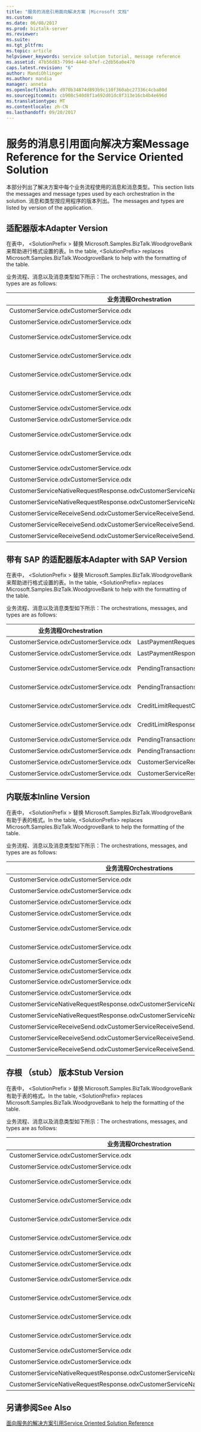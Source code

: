 ```yaml
---
title: "服务的消息引用面向解决方案 |Microsoft 文档"
ms.custom: 
ms.date: 06/08/2017
ms.prod: biztalk-server
ms.reviewer: 
ms.suite: 
ms.tgt_pltfrm: 
ms.topic: article
helpviewer_keywords: service solution tutorial, message reference
ms.assetid: 47b56d83-799d-444d-b7ef-c2db56a0e470
caps.latest.revision: "6"
author: MandiOhlinger
ms.author: mandia
manager: anneta
ms.openlocfilehash: d970b34874d893b9c110f360abc27336c4cba80d
ms.sourcegitcommit: cb908c540d8f1a692d01dc8f313e16cb4b4e696d
ms.translationtype: MT
ms.contentlocale: zh-CN
ms.lasthandoff: 09/20/2017
---
```

# <a name="message-reference-for-the-service-oriented-solution"></a><span data-ttu-id="5f24c-102">服务的消息引用面向解决方案</span><span class="sxs-lookup"><span data-stu-id="5f24c-102">Message Reference for the Service Oriented Solution</span></span>
<span data-ttu-id="5f24c-103">本部分列出了解决方案中每个业务流程使用的消息和消息类型。</span><span class="sxs-lookup"><span data-stu-id="5f24c-103">This section lists the messages and message types used by each orchestration in the solution.</span></span> <span data-ttu-id="5f24c-104">消息和类型按应用程序的版本列出。</span><span class="sxs-lookup"><span data-stu-id="5f24c-104">The messages and types are listed by version of the application.</span></span>  
  
## <a name="adapter-version"></a><span data-ttu-id="5f24c-105">适配器版本</span><span class="sxs-lookup"><span data-stu-id="5f24c-105">Adapter Version</span></span>  
 <span data-ttu-id="5f24c-106">在表中， \<SolutionPrefix > 替换 Microsoft.Samples.BizTalk.WoodgroveBank 来帮助进行格式设置的表。</span><span class="sxs-lookup"><span data-stu-id="5f24c-106">In the table, \<SolutionPrefix> replaces Microsoft.Samples.BizTalk.WoodgroveBank to help with the formatting of the table.</span></span>  
  
 <span data-ttu-id="5f24c-107">业务流程、消息以及消息类型如下所示：</span><span class="sxs-lookup"><span data-stu-id="5f24c-107">The orchestrations, messages, and types are as follows:</span></span>  
  
|<span data-ttu-id="5f24c-108">业务流程</span><span class="sxs-lookup"><span data-stu-id="5f24c-108">Orchestration</span></span>|<span data-ttu-id="5f24c-109">消息</span><span class="sxs-lookup"><span data-stu-id="5f24c-109">Message</span></span>|<span data-ttu-id="5f24c-110">消息类型</span><span class="sxs-lookup"><span data-stu-id="5f24c-110">Message Type</span></span>|  
|-------------------|-------------|------------------|  
|<span data-ttu-id="5f24c-111">CustomerService.odx</span><span class="sxs-lookup"><span data-stu-id="5f24c-111">CustomerService.odx</span></span>|<span data-ttu-id="5f24c-112">LastPaymentRequest</span><span class="sxs-lookup"><span data-stu-id="5f24c-112">LastPaymentRequest</span></span>|<span data-ttu-id="5f24c-113">\<SolutionPrefix >。Schemas.LastPaymentRequest</span><span class="sxs-lookup"><span data-stu-id="5f24c-113">\<SolutionPrefix>.Schemas.LastPaymentRequest</span></span>|  
|<span data-ttu-id="5f24c-114">CustomerService.odx</span><span class="sxs-lookup"><span data-stu-id="5f24c-114">CustomerService.odx</span></span>|<span data-ttu-id="5f24c-115">LastPaymentResponse</span><span class="sxs-lookup"><span data-stu-id="5f24c-115">LastPaymentResponse</span></span>|<span data-ttu-id="5f24c-116">\<SolutionPrefix >。Schemas.LastPaymentResponse</span><span class="sxs-lookup"><span data-stu-id="5f24c-116">\<SolutionPrefix>.Schemas.LastPaymentResponse</span></span>|  
|<span data-ttu-id="5f24c-117">CustomerService.odx</span><span class="sxs-lookup"><span data-stu-id="5f24c-117">CustomerService.odx</span></span>|<span data-ttu-id="5f24c-118">PendingTransactionsWSRequest</span><span class="sxs-lookup"><span data-stu-id="5f24c-118">PendingTransactionsWSRequest</span></span>|<span data-ttu-id="5f24c-119">\<SolutionPrefix >。Orchestrations.Adapter.PendTransWS.PendingTransactionsWebService_。GetPendingTransactions_request</span><span class="sxs-lookup"><span data-stu-id="5f24c-119">\<SolutionPrefix>.Orchestrations.Adapter.PendTransWS.PendingTransactionsWebService_.GetPendingTransactions_request</span></span>|  
|<span data-ttu-id="5f24c-120">CustomerService.odx</span><span class="sxs-lookup"><span data-stu-id="5f24c-120">CustomerService.odx</span></span>|<span data-ttu-id="5f24c-121">PendingTransactionsWSResponse</span><span class="sxs-lookup"><span data-stu-id="5f24c-121">PendingTransactionsWSResponse</span></span>|<span data-ttu-id="5f24c-122">\<SolutionPrefix >。Orchestrations.Adapter.PendTransWS.PendingTransactionsWebService_。GetPendingTransactions_response</span><span class="sxs-lookup"><span data-stu-id="5f24c-122">\<SolutionPrefix>.Orchestrations.Adapter.PendTransWS.PendingTransactionsWebService_.GetPendingTransactions_response</span></span>|  
|<span data-ttu-id="5f24c-123">CustomerService.odx</span><span class="sxs-lookup"><span data-stu-id="5f24c-123">CustomerService.odx</span></span>|<span data-ttu-id="5f24c-124">CreditLimitRequest</span><span class="sxs-lookup"><span data-stu-id="5f24c-124">CreditLimitRequest</span></span>|<span data-ttu-id="5f24c-125">\<SolutionPrefix >。Schemas.BAPI_BANKACCT_GET_DETAIL。BAPI_BANKACCT_GET_DETAIL_Request</span><span class="sxs-lookup"><span data-stu-id="5f24c-125">\<SolutionPrefix>.Schemas.BAPI_BANKACCT_GET_DETAIL.BAPI_BANKACCT_GET_DETAIL_Request</span></span>|  
|<span data-ttu-id="5f24c-126">CustomerService.odx</span><span class="sxs-lookup"><span data-stu-id="5f24c-126">CustomerService.odx</span></span>|<span data-ttu-id="5f24c-127">CreditLimitResponse</span><span class="sxs-lookup"><span data-stu-id="5f24c-127">CreditLimitResponse</span></span>|<span data-ttu-id="5f24c-128">\<SolutionPrefix >。Schemas.BAPI_BANKACCT_GET_DETAIL。BAPI_BANKACCT_GET_DETAIL_Response</span><span class="sxs-lookup"><span data-stu-id="5f24c-128">\<SolutionPrefix>.Schemas.BAPI_BANKACCT_GET_DETAIL.BAPI_BANKACCT_GET_DETAIL_Response</span></span>|  
|<span data-ttu-id="5f24c-129">CustomerService.odx</span><span class="sxs-lookup"><span data-stu-id="5f24c-129">CustomerService.odx</span></span>|<span data-ttu-id="5f24c-130">PendingTransactionsRequest</span><span class="sxs-lookup"><span data-stu-id="5f24c-130">PendingTransactionsRequest</span></span>|<span data-ttu-id="5f24c-131">\<SolutionPrefix >。Schemas.PendingTransactionsRequest</span><span class="sxs-lookup"><span data-stu-id="5f24c-131">\<SolutionPrefix>.Schemas.PendingTransactionsRequest</span></span>|  
|<span data-ttu-id="5f24c-132">CustomerService.odx</span><span class="sxs-lookup"><span data-stu-id="5f24c-132">CustomerService.odx</span></span>|<span data-ttu-id="5f24c-133">PendingTransactionsResponse</span><span class="sxs-lookup"><span data-stu-id="5f24c-133">PendingTransactionsResponse</span></span>|<span data-ttu-id="5f24c-134">\<SolutionPrefix >。Schemas.PendingTransactionsResponse</span><span class="sxs-lookup"><span data-stu-id="5f24c-134">\<SolutionPrefix>.Schemas.PendingTransactionsResponse</span></span>|  
|<span data-ttu-id="5f24c-135">CustomerService.odx</span><span class="sxs-lookup"><span data-stu-id="5f24c-135">CustomerService.odx</span></span>|<span data-ttu-id="5f24c-136">StubSAPWebServiceRequest</span><span class="sxs-lookup"><span data-stu-id="5f24c-136">StubSAPWebServiceRequest</span></span>|<span data-ttu-id="5f24c-137">\<SolutionPrefix >。Orchestrations.Adapter.StubSAPWS.StubSAPWS_。GetAccountDetails_request</span><span class="sxs-lookup"><span data-stu-id="5f24c-137">\<SolutionPrefix>.Orchestrations.Adapter.StubSAPWS.StubSAPWS_.GetAccountDetails_request</span></span>|  
|<span data-ttu-id="5f24c-138">CustomerService.odx</span><span class="sxs-lookup"><span data-stu-id="5f24c-138">CustomerService.odx</span></span>|<span data-ttu-id="5f24c-139">StubSAPWebServiceResponse</span><span class="sxs-lookup"><span data-stu-id="5f24c-139">StubSAPWebServiceResponse</span></span>|<span data-ttu-id="5f24c-140">\<SolutionPrefix >。Orchestrations.Adapter.StubSAPWS.StubSAPWS_。GetAccountDetails_response</span><span class="sxs-lookup"><span data-stu-id="5f24c-140">\<SolutionPrefix>.Orchestrations.Adapter.StubSAPWS.StubSAPWS_.GetAccountDetails_response</span></span>|  
|<span data-ttu-id="5f24c-141">CustomerService.odx</span><span class="sxs-lookup"><span data-stu-id="5f24c-141">CustomerService.odx</span></span>|<span data-ttu-id="5f24c-142">CustomerServiceRequest</span><span class="sxs-lookup"><span data-stu-id="5f24c-142">CustomerServiceRequest</span></span>|<span data-ttu-id="5f24c-143">\<SolutionPrefix >。Schemas.CustomerServiceRequest</span><span class="sxs-lookup"><span data-stu-id="5f24c-143">\<SolutionPrefix>.Schemas.CustomerServiceRequest</span></span>|  
|<span data-ttu-id="5f24c-144">CustomerService.odx</span><span class="sxs-lookup"><span data-stu-id="5f24c-144">CustomerService.odx</span></span>|<span data-ttu-id="5f24c-145">CustomerServiceResponse</span><span class="sxs-lookup"><span data-stu-id="5f24c-145">CustomerServiceResponse</span></span>|<span data-ttu-id="5f24c-146">\<SolutionPrefix >。Schemas.CustomerServiceResponse</span><span class="sxs-lookup"><span data-stu-id="5f24c-146">\<SolutionPrefix>.Schemas.CustomerServiceResponse</span></span>|  
|<span data-ttu-id="5f24c-147">CustomerServiceNativeRequestResponse.odx</span><span class="sxs-lookup"><span data-stu-id="5f24c-147">CustomerServiceNativeRequestResponse.odx</span></span>|<span data-ttu-id="5f24c-148">CustomerServiceRequest</span><span class="sxs-lookup"><span data-stu-id="5f24c-148">CustomerServiceRequest</span></span>|<span data-ttu-id="5f24c-149">\<SolutionPrefix >。Schemas.CustomerServiceRequest</span><span class="sxs-lookup"><span data-stu-id="5f24c-149">\<SolutionPrefix>.Schemas.CustomerServiceRequest</span></span>|  
|<span data-ttu-id="5f24c-150">CustomerServiceNativeRequestResponse.odx</span><span class="sxs-lookup"><span data-stu-id="5f24c-150">CustomerServiceNativeRequestResponse.odx</span></span>|<span data-ttu-id="5f24c-151">CustomerServiceResponse</span><span class="sxs-lookup"><span data-stu-id="5f24c-151">CustomerServiceResponse</span></span>|<span data-ttu-id="5f24c-152">\<SolutionPrefix >。Schemas.CustomerServiceResponse</span><span class="sxs-lookup"><span data-stu-id="5f24c-152">\<SolutionPrefix>.Schemas.CustomerServiceResponse</span></span>|  
|<span data-ttu-id="5f24c-153">CustomerServiceReceiveSend.odx</span><span class="sxs-lookup"><span data-stu-id="5f24c-153">CustomerServiceReceiveSend.odx</span></span>|<span data-ttu-id="5f24c-154">CustomerServiceResponse2</span><span class="sxs-lookup"><span data-stu-id="5f24c-154">CustomerServiceResponse2</span></span>|<span data-ttu-id="5f24c-155">\<SolutionPrefix >。Schemas.CustomerServiceResponse</span><span class="sxs-lookup"><span data-stu-id="5f24c-155">\<SolutionPrefix>.Schemas.CustomerServiceResponse</span></span>|  
|<span data-ttu-id="5f24c-156">CustomerServiceReceiveSend.odx</span><span class="sxs-lookup"><span data-stu-id="5f24c-156">CustomerServiceReceiveSend.odx</span></span>|<span data-ttu-id="5f24c-157">CustomerServiceResponse</span><span class="sxs-lookup"><span data-stu-id="5f24c-157">CustomerServiceResponse</span></span>|<span data-ttu-id="5f24c-158">\<SolutionPrefix >。Schemas.CustomerServiceResponse</span><span class="sxs-lookup"><span data-stu-id="5f24c-158">\<SolutionPrefix>.Schemas.CustomerServiceResponse</span></span>|  
|<span data-ttu-id="5f24c-159">CustomerServiceReceiveSend.odx</span><span class="sxs-lookup"><span data-stu-id="5f24c-159">CustomerServiceReceiveSend.odx</span></span>|<span data-ttu-id="5f24c-160">CustomerServiceRequest</span><span class="sxs-lookup"><span data-stu-id="5f24c-160">CustomerServiceRequest</span></span>|<span data-ttu-id="5f24c-161">\<SolutionPrefix >。Schemas.CustomerServiceRequest</span><span class="sxs-lookup"><span data-stu-id="5f24c-161">\<SolutionPrefix>.Schemas.CustomerServiceRequest</span></span>|  
  
## <a name="adapter-with-sap-version"></a><span data-ttu-id="5f24c-162">带有 SAP 的适配器版本</span><span class="sxs-lookup"><span data-stu-id="5f24c-162">Adapter with SAP Version</span></span>  
 <span data-ttu-id="5f24c-163">在表中， \<SolutionPrefix > 替换 Microsoft.Samples.BizTalk.WoodgroveBank 来帮助进行格式设置的表。</span><span class="sxs-lookup"><span data-stu-id="5f24c-163">In the table, \<SolutionPrefix> replaces Microsoft.Samples.BizTalk.WoodgroveBank to help with the formatting of the table.</span></span>  
  
 <span data-ttu-id="5f24c-164">业务流程、消息以及消息类型如下所示：</span><span class="sxs-lookup"><span data-stu-id="5f24c-164">The orchestrations, messages, and types are as follows:</span></span>  
  
|<span data-ttu-id="5f24c-165">业务流程</span><span class="sxs-lookup"><span data-stu-id="5f24c-165">Orchestration</span></span>|<span data-ttu-id="5f24c-166">消息</span><span class="sxs-lookup"><span data-stu-id="5f24c-166">Message</span></span>|<span data-ttu-id="5f24c-167">消息类型</span><span class="sxs-lookup"><span data-stu-id="5f24c-167">Message Type</span></span>|  
|-------------------|-------------|------------------|  
|<span data-ttu-id="5f24c-168">CustomerService.odx</span><span class="sxs-lookup"><span data-stu-id="5f24c-168">CustomerService.odx</span></span>|<span data-ttu-id="5f24c-169">LastPaymentRequest</span><span class="sxs-lookup"><span data-stu-id="5f24c-169">LastPaymentRequest</span></span>|<span data-ttu-id="5f24c-170">\<SolutionPrefix >。Schemas.LastPaymentRequest</span><span class="sxs-lookup"><span data-stu-id="5f24c-170">\<SolutionPrefix>.Schemas.LastPaymentRequest</span></span>|  
|<span data-ttu-id="5f24c-171">CustomerService.odx</span><span class="sxs-lookup"><span data-stu-id="5f24c-171">CustomerService.odx</span></span>|<span data-ttu-id="5f24c-172">LastPaymentResponse</span><span class="sxs-lookup"><span data-stu-id="5f24c-172">LastPaymentResponse</span></span>|<span data-ttu-id="5f24c-173">\<SolutionPrefix >。Schemas.LastPaymentResponse</span><span class="sxs-lookup"><span data-stu-id="5f24c-173">\<SolutionPrefix>.Schemas.LastPaymentResponse</span></span>|  
|<span data-ttu-id="5f24c-174">CustomerService.odx</span><span class="sxs-lookup"><span data-stu-id="5f24c-174">CustomerService.odx</span></span>|<span data-ttu-id="5f24c-175">PendingTransactionsWSRequest</span><span class="sxs-lookup"><span data-stu-id="5f24c-175">PendingTransactionsWSRequest</span></span>|<span data-ttu-id="5f24c-176">\<SolutionPrefix >。Orchestrations.Adapter.PendTransWS.PendingTransactionsWebService_。GetPendingTransactions_request</span><span class="sxs-lookup"><span data-stu-id="5f24c-176">\<SolutionPrefix>.Orchestrations.Adapter.PendTransWS.PendingTransactionsWebService_.GetPendingTransactions_request</span></span>|  
|<span data-ttu-id="5f24c-177">CustomerService.odx</span><span class="sxs-lookup"><span data-stu-id="5f24c-177">CustomerService.odx</span></span>|<span data-ttu-id="5f24c-178">PendingTransactionsWSResponse</span><span class="sxs-lookup"><span data-stu-id="5f24c-178">PendingTransactionsWSResponse</span></span>|<span data-ttu-id="5f24c-179">\<SolutionPrefix >。Orchestrations.Adapter.PendTransWS.PendingTransactionsWebService_。GetPendingTransactions_response</span><span class="sxs-lookup"><span data-stu-id="5f24c-179">\<SolutionPrefix>.Orchestrations.Adapter.PendTransWS.PendingTransactionsWebService_.GetPendingTransactions_response</span></span>|  
|<span data-ttu-id="5f24c-180">CustomerService.odx</span><span class="sxs-lookup"><span data-stu-id="5f24c-180">CustomerService.odx</span></span>|<span data-ttu-id="5f24c-181">CreditLimitRequest</span><span class="sxs-lookup"><span data-stu-id="5f24c-181">CreditLimitRequest</span></span>|<span data-ttu-id="5f24c-182">\<SolutionPrefix >。Schemas.BAPI_BANKACCT_GET_DETAIL。BAPI_BANKACCT_GET_DETAIL_Request</span><span class="sxs-lookup"><span data-stu-id="5f24c-182">\<SolutionPrefix>.Schemas.BAPI_BANKACCT_GET_DETAIL.BAPI_BANKACCT_GET_DETAIL_Request</span></span>|  
|<span data-ttu-id="5f24c-183">CustomerService.odx</span><span class="sxs-lookup"><span data-stu-id="5f24c-183">CustomerService.odx</span></span>|<span data-ttu-id="5f24c-184">CreditLimitResponse</span><span class="sxs-lookup"><span data-stu-id="5f24c-184">CreditLimitResponse</span></span>|<span data-ttu-id="5f24c-185">\<SolutionPrefix >。Schemas.BAPI_BANKACCT_GET_DETAIL。BAPI_BANKACCT_GET_DETAIL_Response</span><span class="sxs-lookup"><span data-stu-id="5f24c-185">\<SolutionPrefix>.Schemas.BAPI_BANKACCT_GET_DETAIL.BAPI_BANKACCT_GET_DETAIL_Response</span></span>|  
|<span data-ttu-id="5f24c-186">CustomerService.odx</span><span class="sxs-lookup"><span data-stu-id="5f24c-186">CustomerService.odx</span></span>|<span data-ttu-id="5f24c-187">PendingTransactionsRequest</span><span class="sxs-lookup"><span data-stu-id="5f24c-187">PendingTransactionsRequest</span></span>|<span data-ttu-id="5f24c-188">\<SolutionPrefix >。Schemas.PendingTransactionsRequest</span><span class="sxs-lookup"><span data-stu-id="5f24c-188">\<SolutionPrefix>.Schemas.PendingTransactionsRequest</span></span>|  
|<span data-ttu-id="5f24c-189">CustomerService.odx</span><span class="sxs-lookup"><span data-stu-id="5f24c-189">CustomerService.odx</span></span>|<span data-ttu-id="5f24c-190">PendingTransactionsResponse</span><span class="sxs-lookup"><span data-stu-id="5f24c-190">PendingTransactionsResponse</span></span>|<span data-ttu-id="5f24c-191">\<SolutionPrefix >。Schemas.PendingTransactionsResponse</span><span class="sxs-lookup"><span data-stu-id="5f24c-191">\<SolutionPrefix>.Schemas.PendingTransactionsResponse</span></span>|  
|<span data-ttu-id="5f24c-192">CustomerService.odx</span><span class="sxs-lookup"><span data-stu-id="5f24c-192">CustomerService.odx</span></span>|<span data-ttu-id="5f24c-193">CustomerServiceRequest</span><span class="sxs-lookup"><span data-stu-id="5f24c-193">CustomerServiceRequest</span></span>|<span data-ttu-id="5f24c-194">\<SolutionPrefix >。Schemas.CustomerServiceRequest</span><span class="sxs-lookup"><span data-stu-id="5f24c-194">\<SolutionPrefix>.Schemas.CustomerServiceRequest</span></span>|  
|<span data-ttu-id="5f24c-195">CustomerService.odx</span><span class="sxs-lookup"><span data-stu-id="5f24c-195">CustomerService.odx</span></span>|<span data-ttu-id="5f24c-196">CustomerServiceResponse</span><span class="sxs-lookup"><span data-stu-id="5f24c-196">CustomerServiceResponse</span></span>|<span data-ttu-id="5f24c-197">\<SolutionPrefix >。Schemas.CustomerServiceResponse</span><span class="sxs-lookup"><span data-stu-id="5f24c-197">\<SolutionPrefix>.Schemas.CustomerServiceResponse</span></span>|  
  
## <a name="inline-version"></a><span data-ttu-id="5f24c-198">内联版本</span><span class="sxs-lookup"><span data-stu-id="5f24c-198">Inline Version</span></span>  
 <span data-ttu-id="5f24c-199">在表中， \<SolutionPrefix > 替换 Microsoft.Samples.BizTalk.WoodgroveBank 有助于表的格式。</span><span class="sxs-lookup"><span data-stu-id="5f24c-199">In the table, \<SolutionPrefix> replaces Microsoft.Samples.BizTalk.WoodgroveBank to help the formatting of the table.</span></span>  
  
 <span data-ttu-id="5f24c-200">业务流程、消息以及消息类型如下所示：</span><span class="sxs-lookup"><span data-stu-id="5f24c-200">The orchestrations, messages, and types are as follows:</span></span>  
  
|<span data-ttu-id="5f24c-201">业务流程</span><span class="sxs-lookup"><span data-stu-id="5f24c-201">Orchestrations</span></span>|<span data-ttu-id="5f24c-202">消息</span><span class="sxs-lookup"><span data-stu-id="5f24c-202">Message</span></span>|<span data-ttu-id="5f24c-203">消息类型</span><span class="sxs-lookup"><span data-stu-id="5f24c-203">Message Type</span></span>|  
|--------------------|-------------|------------------|  
|<span data-ttu-id="5f24c-204">CustomerService.odx</span><span class="sxs-lookup"><span data-stu-id="5f24c-204">CustomerService.odx</span></span>|<span data-ttu-id="5f24c-205">LastPaymentRequest</span><span class="sxs-lookup"><span data-stu-id="5f24c-205">LastPaymentRequest</span></span>|<span data-ttu-id="5f24c-206">\<SolutionPrefix >。Schemas.LastPaymentRequest</span><span class="sxs-lookup"><span data-stu-id="5f24c-206">\<SolutionPrefix>.Schemas.LastPaymentRequest</span></span>|  
|<span data-ttu-id="5f24c-207">CustomerService.odx</span><span class="sxs-lookup"><span data-stu-id="5f24c-207">CustomerService.odx</span></span>|<span data-ttu-id="5f24c-208">LastPaymentResponse</span><span class="sxs-lookup"><span data-stu-id="5f24c-208">LastPaymentResponse</span></span>|<span data-ttu-id="5f24c-209">\<SolutionPrefix >。Schemas.LastPaymentResponse</span><span class="sxs-lookup"><span data-stu-id="5f24c-209">\<SolutionPrefix>.Schemas.LastPaymentResponse</span></span>|  
|<span data-ttu-id="5f24c-210">CustomerService.odx</span><span class="sxs-lookup"><span data-stu-id="5f24c-210">CustomerService.odx</span></span>|<span data-ttu-id="5f24c-211">PendingTransactionsWSRequest</span><span class="sxs-lookup"><span data-stu-id="5f24c-211">PendingTransactionsWSRequest</span></span>|<span data-ttu-id="5f24c-212">\<SolutionPrefix >。Schemas.PendingTransactionsRequest</span><span class="sxs-lookup"><span data-stu-id="5f24c-212">\<SolutionPrefix>.Schemas.PendingTransactionsRequest</span></span>|  
|<span data-ttu-id="5f24c-213">CustomerService.odx</span><span class="sxs-lookup"><span data-stu-id="5f24c-213">CustomerService.odx</span></span>|<span data-ttu-id="5f24c-214">PendingTransactionsWSResponse</span><span class="sxs-lookup"><span data-stu-id="5f24c-214">PendingTransactionsWSResponse</span></span>|<span data-ttu-id="5f24c-215">\<SolutionPrefix >。Schemas.PendingTransactionsResponse</span><span class="sxs-lookup"><span data-stu-id="5f24c-215">\<SolutionPrefix>.Schemas.PendingTransactionsResponse</span></span>|  
|<span data-ttu-id="5f24c-216">CustomerService.odx</span><span class="sxs-lookup"><span data-stu-id="5f24c-216">CustomerService.odx</span></span>|<span data-ttu-id="5f24c-217">CreditLimitRequest</span><span class="sxs-lookup"><span data-stu-id="5f24c-217">CreditLimitRequest</span></span>|<span data-ttu-id="5f24c-218">\<SolutionPrefix >。Schemas.BAPI_BANKACCT_GET_DETAIL。BAPI_BANKACCT_GET_DETAIL_Request</span><span class="sxs-lookup"><span data-stu-id="5f24c-218">\<SolutionPrefix>.Schemas.BAPI_BANKACCT_GET_DETAIL.BAPI_BANKACCT_GET_DETAIL_Request</span></span>|  
|<span data-ttu-id="5f24c-219">CustomerService.odx</span><span class="sxs-lookup"><span data-stu-id="5f24c-219">CustomerService.odx</span></span>|<span data-ttu-id="5f24c-220">CreditLimitResponse</span><span class="sxs-lookup"><span data-stu-id="5f24c-220">CreditLimitResponse</span></span>|<span data-ttu-id="5f24c-221">\<SolutionPrefix >。Schemas.BAPI_BANKACCT_GET_DETAIL。BAPI_BANKACCT_GET_DETAIL_Response</span><span class="sxs-lookup"><span data-stu-id="5f24c-221">\<SolutionPrefix>.Schemas.BAPI_BANKACCT_GET_DETAIL.BAPI_BANKACCT_GET_DETAIL_Response</span></span>|  
|<span data-ttu-id="5f24c-222">CustomerService.odx</span><span class="sxs-lookup"><span data-stu-id="5f24c-222">CustomerService.odx</span></span>|<span data-ttu-id="5f24c-223">LastPaymentRequestAfterSendPipeline</span><span class="sxs-lookup"><span data-stu-id="5f24c-223">LastPaymentRequestAfterSendPipeline</span></span>|<span data-ttu-id="5f24c-224">System.Xml.XmlDocument</span><span class="sxs-lookup"><span data-stu-id="5f24c-224">System.Xml.XmlDocument</span></span>|  
|<span data-ttu-id="5f24c-225">CustomerService.odx</span><span class="sxs-lookup"><span data-stu-id="5f24c-225">CustomerService.odx</span></span>|<span data-ttu-id="5f24c-226">LastPaymentResponseBeforeReceivePipeline</span><span class="sxs-lookup"><span data-stu-id="5f24c-226">LastPaymentResponseBeforeReceivePipeline</span></span>|<span data-ttu-id="5f24c-227">System.Xml.XmlDocument</span><span class="sxs-lookup"><span data-stu-id="5f24c-227">System.Xml.XmlDocument</span></span>|  
|<span data-ttu-id="5f24c-228">CustomerService.odx</span><span class="sxs-lookup"><span data-stu-id="5f24c-228">CustomerService.odx</span></span>|<span data-ttu-id="5f24c-229">CustomerServiceRequest</span><span class="sxs-lookup"><span data-stu-id="5f24c-229">CustomerServiceRequest</span></span>|<span data-ttu-id="5f24c-230">\<SolutionPrefix >。Schemas.CustomerServiceRequest</span><span class="sxs-lookup"><span data-stu-id="5f24c-230">\<SolutionPrefix>.Schemas.CustomerServiceRequest</span></span>|  
|<span data-ttu-id="5f24c-231">CustomerService.odx</span><span class="sxs-lookup"><span data-stu-id="5f24c-231">CustomerService.odx</span></span>|<span data-ttu-id="5f24c-232">CustomerServiceResponse</span><span class="sxs-lookup"><span data-stu-id="5f24c-232">CustomerServiceResponse</span></span>|<span data-ttu-id="5f24c-233">\<SolutionPrefix >。Schemas.CustomerServiceResponse</span><span class="sxs-lookup"><span data-stu-id="5f24c-233">\<SolutionPrefix>.Schemas.CustomerServiceResponse</span></span>|  
|<span data-ttu-id="5f24c-234">CustomerServiceNativeRequestResponse.odx</span><span class="sxs-lookup"><span data-stu-id="5f24c-234">CustomerServiceNativeRequestResponse.odx</span></span>|<span data-ttu-id="5f24c-235">CustomerServiceRequest</span><span class="sxs-lookup"><span data-stu-id="5f24c-235">CustomerServiceRequest</span></span>|<span data-ttu-id="5f24c-236">\<SolutionPrefix >。Schemas.CustomerServiceRequest</span><span class="sxs-lookup"><span data-stu-id="5f24c-236">\<SolutionPrefix>.Schemas.CustomerServiceRequest</span></span>|  
|<span data-ttu-id="5f24c-237">CustomerServiceNativeRequestResponse.odx</span><span class="sxs-lookup"><span data-stu-id="5f24c-237">CustomerServiceNativeRequestResponse.odx</span></span>|<span data-ttu-id="5f24c-238">CustomerServiceResponse</span><span class="sxs-lookup"><span data-stu-id="5f24c-238">CustomerServiceResponse</span></span>|<span data-ttu-id="5f24c-239">\<SolutionPrefix >。Schemas.CustomerServiceResponse</span><span class="sxs-lookup"><span data-stu-id="5f24c-239">\<SolutionPrefix>.Schemas.CustomerServiceResponse</span></span>|  
|<span data-ttu-id="5f24c-240">CustomerServiceReceiveSend.odx</span><span class="sxs-lookup"><span data-stu-id="5f24c-240">CustomerServiceReceiveSend.odx</span></span>|<span data-ttu-id="5f24c-241">CustomerServiceResponse2</span><span class="sxs-lookup"><span data-stu-id="5f24c-241">CustomerServiceResponse2</span></span>|<span data-ttu-id="5f24c-242">\<SolutionPrefix >。Schemas.CustomerServiceResponse</span><span class="sxs-lookup"><span data-stu-id="5f24c-242">\<SolutionPrefix>.Schemas.CustomerServiceResponse</span></span>|  
|<span data-ttu-id="5f24c-243">CustomerServiceReceiveSend.odx</span><span class="sxs-lookup"><span data-stu-id="5f24c-243">CustomerServiceReceiveSend.odx</span></span>|<span data-ttu-id="5f24c-244">CustomerServiceResponse</span><span class="sxs-lookup"><span data-stu-id="5f24c-244">CustomerServiceResponse</span></span>|<span data-ttu-id="5f24c-245">\<SolutionPrefix >。Schemas.CustomerServiceResponse</span><span class="sxs-lookup"><span data-stu-id="5f24c-245">\<SolutionPrefix>.Schemas.CustomerServiceResponse</span></span>|  
|<span data-ttu-id="5f24c-246">CustomerServiceReceiveSend.odx</span><span class="sxs-lookup"><span data-stu-id="5f24c-246">CustomerServiceReceiveSend.odx</span></span>|<span data-ttu-id="5f24c-247">CustomerServiceRequest</span><span class="sxs-lookup"><span data-stu-id="5f24c-247">CustomerServiceRequest</span></span>|<span data-ttu-id="5f24c-248">\<SolutionPrefix >。Schemas.CustomerServiceRequest</span><span class="sxs-lookup"><span data-stu-id="5f24c-248">\<SolutionPrefix>.Schemas.CustomerServiceRequest</span></span>|  
  
## <a name="stub-version"></a><span data-ttu-id="5f24c-249">存根 （stub） 版本</span><span class="sxs-lookup"><span data-stu-id="5f24c-249">Stub Version</span></span>  
 <span data-ttu-id="5f24c-250">在表中， \<SolutionPrefix > 替换 Microsoft.Samples.BizTalk.WoodgroveBank 有助于表的格式。</span><span class="sxs-lookup"><span data-stu-id="5f24c-250">In the table, \<SolutionPrefix> replaces Microsoft.Samples.BizTalk.WoodgroveBank to help the formatting of the table.</span></span>  
  
 <span data-ttu-id="5f24c-251">业务流程、消息以及消息类型如下所示：</span><span class="sxs-lookup"><span data-stu-id="5f24c-251">The orchestrations, messages, and types are as follows:</span></span>  
  
|<span data-ttu-id="5f24c-252">业务流程</span><span class="sxs-lookup"><span data-stu-id="5f24c-252">Orchestration</span></span>|<span data-ttu-id="5f24c-253">消息</span><span class="sxs-lookup"><span data-stu-id="5f24c-253">Message</span></span>|<span data-ttu-id="5f24c-254">消息类型</span><span class="sxs-lookup"><span data-stu-id="5f24c-254">Message Type</span></span>|  
|-------------------|-------------|------------------|  
|<span data-ttu-id="5f24c-255">CustomerService.odx</span><span class="sxs-lookup"><span data-stu-id="5f24c-255">CustomerService.odx</span></span>|<span data-ttu-id="5f24c-256">LastPaymentRequest</span><span class="sxs-lookup"><span data-stu-id="5f24c-256">LastPaymentRequest</span></span>|<span data-ttu-id="5f24c-257">\<SolutionPrefix >。Schemas.LastPaymentRequest</span><span class="sxs-lookup"><span data-stu-id="5f24c-257">\<SolutionPrefix>.Schemas.LastPaymentRequest</span></span>|  
|<span data-ttu-id="5f24c-258">CustomerService.odx</span><span class="sxs-lookup"><span data-stu-id="5f24c-258">CustomerService.odx</span></span>|<span data-ttu-id="5f24c-259">LastPaymentResponse</span><span class="sxs-lookup"><span data-stu-id="5f24c-259">LastPaymentResponse</span></span>|<span data-ttu-id="5f24c-260">\<SolutionPrefix >。Schemas.LastPaymentResponse</span><span class="sxs-lookup"><span data-stu-id="5f24c-260">\<SolutionPrefix>.Schemas.LastPaymentResponse</span></span>|  
|<span data-ttu-id="5f24c-261">CustomerService.odx</span><span class="sxs-lookup"><span data-stu-id="5f24c-261">CustomerService.odx</span></span>|<span data-ttu-id="5f24c-262">PendingTransactionsWSRequest</span><span class="sxs-lookup"><span data-stu-id="5f24c-262">PendingTransactionsWSRequest</span></span>|<span data-ttu-id="5f24c-263">\<SolutionPrefix >。Orchestrations.Stubbed.StubPendTransWS.StubPendingTransactionsWebService_。GetPendingTransactions_request</span><span class="sxs-lookup"><span data-stu-id="5f24c-263">\<SolutionPrefix>.Orchestrations.Stubbed.StubPendTransWS.StubPendingTransactionsWebService_.GetPendingTransactions_request</span></span>|  
|<span data-ttu-id="5f24c-264">CustomerService.odx</span><span class="sxs-lookup"><span data-stu-id="5f24c-264">CustomerService.odx</span></span>|<span data-ttu-id="5f24c-265">PendingTransactionsWSResponse</span><span class="sxs-lookup"><span data-stu-id="5f24c-265">PendingTransactionsWSResponse</span></span>|<span data-ttu-id="5f24c-266">\<SolutionPrefix >。Orchestrations.Stubbed.StubPendTransWS.StubPendingTransactionsWebService_。GetPendingTransactions_response</span><span class="sxs-lookup"><span data-stu-id="5f24c-266">\<SolutionPrefix>.Orchestrations.Stubbed.StubPendTransWS.StubPendingTransactionsWebService_.GetPendingTransactions_response</span></span>|  
|<span data-ttu-id="5f24c-267">CustomerService.odx</span><span class="sxs-lookup"><span data-stu-id="5f24c-267">CustomerService.odx</span></span>|<span data-ttu-id="5f24c-268">CreditLimitRequest</span><span class="sxs-lookup"><span data-stu-id="5f24c-268">CreditLimitRequest</span></span>|<span data-ttu-id="5f24c-269">\<SolutionPrefix >。Schemas.BAPI_BANKACCT_GET_DETAIL。BAPI_BANKACCT_GET_DETAIL_Request</span><span class="sxs-lookup"><span data-stu-id="5f24c-269">\<SolutionPrefix>.Schemas.BAPI_BANKACCT_GET_DETAIL.BAPI_BANKACCT_GET_DETAIL_Request</span></span>|  
|<span data-ttu-id="5f24c-270">CustomerService.odx</span><span class="sxs-lookup"><span data-stu-id="5f24c-270">CustomerService.odx</span></span>|<span data-ttu-id="5f24c-271">CreditLimitResponse</span><span class="sxs-lookup"><span data-stu-id="5f24c-271">CreditLimitResponse</span></span>|<span data-ttu-id="5f24c-272">\<SolutionPrefix >。Schemas.BAPI_BANKACCT_GET_DETAIL。BAPI_BANKACCT_GET_DETAIL_Response</span><span class="sxs-lookup"><span data-stu-id="5f24c-272">\<SolutionPrefix>.Schemas.BAPI_BANKACCT_GET_DETAIL.BAPI_BANKACCT_GET_DETAIL_Response</span></span>|  
|<span data-ttu-id="5f24c-273">CustomerService.odx</span><span class="sxs-lookup"><span data-stu-id="5f24c-273">CustomerService.odx</span></span>|<span data-ttu-id="5f24c-274">PendingTransactionsRequest</span><span class="sxs-lookup"><span data-stu-id="5f24c-274">PendingTransactionsRequest</span></span>|<span data-ttu-id="5f24c-275">\<SolutionPrefix >。Schemas.PendingTransactionsRequest</span><span class="sxs-lookup"><span data-stu-id="5f24c-275">\<SolutionPrefix>.Schemas.PendingTransactionsRequest</span></span>|  
|<span data-ttu-id="5f24c-276">CustomerService.odx</span><span class="sxs-lookup"><span data-stu-id="5f24c-276">CustomerService.odx</span></span>|<span data-ttu-id="5f24c-277">PendingTransactionsResponse</span><span class="sxs-lookup"><span data-stu-id="5f24c-277">PendingTransactionsResponse</span></span>|<span data-ttu-id="5f24c-278">\<SolutionPrefix >。Schemas.PendingTransactionsResponse</span><span class="sxs-lookup"><span data-stu-id="5f24c-278">\<SolutionPrefix>.Schemas.PendingTransactionsResponse</span></span>|  
|<span data-ttu-id="5f24c-279">CustomerService.odx</span><span class="sxs-lookup"><span data-stu-id="5f24c-279">CustomerService.odx</span></span>|<span data-ttu-id="5f24c-280">PaymentTrackerWSRequest</span><span class="sxs-lookup"><span data-stu-id="5f24c-280">PaymentTrackerWSRequest</span></span>|<span data-ttu-id="5f24c-281">\<SolutionPrefix >。Orchestrations.Stubbed.StubPmntTrckWS.StubPaymentTrackerWebService_。GetLastPayments_request</span><span class="sxs-lookup"><span data-stu-id="5f24c-281">\<SolutionPrefix>.Orchestrations.Stubbed.StubPmntTrckWS.StubPaymentTrackerWebService_.GetLastPayments_request</span></span>|  
|<span data-ttu-id="5f24c-282">CustomerService.odx</span><span class="sxs-lookup"><span data-stu-id="5f24c-282">CustomerService.odx</span></span>|<span data-ttu-id="5f24c-283">PaymentTrackerWSResponse</span><span class="sxs-lookup"><span data-stu-id="5f24c-283">PaymentTrackerWSResponse</span></span>|<span data-ttu-id="5f24c-284">\<SolutionPrefix >。Orchestrations.Stubbed.StubPmntTrckWS.StubPaymentTrackerWebService_。GetLastPayments_response</span><span class="sxs-lookup"><span data-stu-id="5f24c-284">\<SolutionPrefix>.Orchestrations.Stubbed.StubPmntTrckWS.StubPaymentTrackerWebService_.GetLastPayments_response</span></span>|  
|<span data-ttu-id="5f24c-285">CustomerService.odx</span><span class="sxs-lookup"><span data-stu-id="5f24c-285">CustomerService.odx</span></span>|<span data-ttu-id="5f24c-286">StubSAPWSRequest</span><span class="sxs-lookup"><span data-stu-id="5f24c-286">StubSAPWSRequest</span></span>|<span data-ttu-id="5f24c-287">\<SolutionPrefix >。Orchestrations.Stubbed.StubSAPWS.StubSAPWS_。GetAccountDetails_request</span><span class="sxs-lookup"><span data-stu-id="5f24c-287">\<SolutionPrefix>.Orchestrations.Stubbed.StubSAPWS.StubSAPWS_.GetAccountDetails_request</span></span>|  
|<span data-ttu-id="5f24c-288">CustomerService.odx</span><span class="sxs-lookup"><span data-stu-id="5f24c-288">CustomerService.odx</span></span>|<span data-ttu-id="5f24c-289">StubSAPWSResponse</span><span class="sxs-lookup"><span data-stu-id="5f24c-289">StubSAPWSResponse</span></span>|<span data-ttu-id="5f24c-290">\<SolutionPrefix >。Orchestrations.Stubbed.StubSAPWS.StubSAPWS_。GetAccountDetails_response</span><span class="sxs-lookup"><span data-stu-id="5f24c-290">\<SolutionPrefix>.Orchestrations.Stubbed.StubSAPWS.StubSAPWS_.GetAccountDetails_response</span></span>|  
|<span data-ttu-id="5f24c-291">CustomerService.odx</span><span class="sxs-lookup"><span data-stu-id="5f24c-291">CustomerService.odx</span></span>|<span data-ttu-id="5f24c-292">CustomerServiceRequest</span><span class="sxs-lookup"><span data-stu-id="5f24c-292">CustomerServiceRequest</span></span>|<span data-ttu-id="5f24c-293">\<SolutionPrefix >。Schemas.CustomerServiceRequest</span><span class="sxs-lookup"><span data-stu-id="5f24c-293">\<SolutionPrefix>.Schemas.CustomerServiceRequest</span></span>|  
|<span data-ttu-id="5f24c-294">CustomerService.odx</span><span class="sxs-lookup"><span data-stu-id="5f24c-294">CustomerService.odx</span></span>|<span data-ttu-id="5f24c-295">CustomerServiceResponse</span><span class="sxs-lookup"><span data-stu-id="5f24c-295">CustomerServiceResponse</span></span>|<span data-ttu-id="5f24c-296">\<SolutionPrefix >。Schemas.CustomerServiceResponse</span><span class="sxs-lookup"><span data-stu-id="5f24c-296">\<SolutionPrefix>.Schemas.CustomerServiceResponse</span></span>|  
|<span data-ttu-id="5f24c-297">CustomerServiceNativeRequestResponse.odx</span><span class="sxs-lookup"><span data-stu-id="5f24c-297">CustomerServiceNativeRequestResponse.odx</span></span>|<span data-ttu-id="5f24c-298">CustomerServiceRequest</span><span class="sxs-lookup"><span data-stu-id="5f24c-298">CustomerServiceRequest</span></span>|<span data-ttu-id="5f24c-299">\<SolutionPrefix >。Schemas.CustomerServiceRequest</span><span class="sxs-lookup"><span data-stu-id="5f24c-299">\<SolutionPrefix>.Schemas.CustomerServiceRequest</span></span>|  
|<span data-ttu-id="5f24c-300">CustomerServiceNativeRequestResponse.odx</span><span class="sxs-lookup"><span data-stu-id="5f24c-300">CustomerServiceNativeRequestResponse.odx</span></span>|<span data-ttu-id="5f24c-301">CustomerServiceResponse</span><span class="sxs-lookup"><span data-stu-id="5f24c-301">CustomerServiceResponse</span></span>|<span data-ttu-id="5f24c-302">\<SolutionPrefix >。Schemas.CustomerServiceResponse</span><span class="sxs-lookup"><span data-stu-id="5f24c-302">\<SolutionPrefix>.Schemas.CustomerServiceResponse</span></span>|  
  
## <a name="see-also"></a><span data-ttu-id="5f24c-303">另请参阅</span><span class="sxs-lookup"><span data-stu-id="5f24c-303">See Also</span></span>  
 [<span data-ttu-id="5f24c-304">面向服务的解决方案引用</span><span class="sxs-lookup"><span data-stu-id="5f24c-304">Service Oriented Solution Reference</span></span>](../core/service-oriented-solution-reference.md)